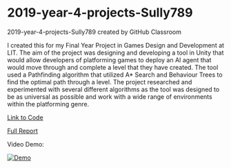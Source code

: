# 2019-year-4-projects-Sully789
2019-year-4-projects-Sully789 created by GitHub Classroom

I created this for my Final Year Project in Games Design and Development at LIT. The aim of the project was designing and developing a tool in Unity that would allow developers of platforming games to deploy an AI agent that would move through and complete a level that they have created. The tool used a Pathfinding algorithm that utilized A* Search and Behaviour Trees to find the optimal path through a level. The project researched and experimented with several different algorithms as the tool was designed to be as universal as possible and work with a wide range of environments within the platforming genre.

[Link to Code](https://github.com/Sully789/FYP/tree/master/FYP/Assets/Scripts)

[Full Report](SOS_FYP_Report_Final.docx)

Video Demo:

[![Demo](https://img.youtube.com/vi/pyS614B87_s/hqdefault.jpg)](https://youtu.be/pyS614B87_s)
